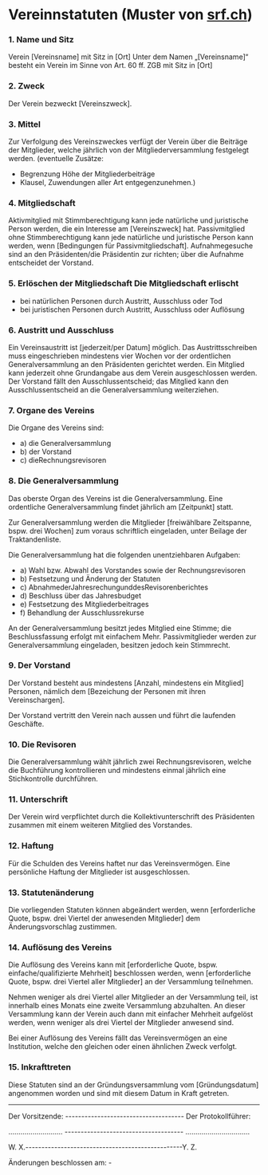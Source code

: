 # Vereinnstatuten (Muster von [srf.ch](http://www.srf.ch/static/radio/modules/data/attachments/2012/Vereinsstatuten.pdf))

### 1. Name und Sitz
Verein [Vereinsname] mit Sitz in [Ort]
Unter dem Namen „[Vereinsname]“ besteht ein Verein im Sinne von Art. 60 ff. ZGB mit Sitz in [Ort]
### 2. Zweck
Der Verein bezweckt [Vereinszweck].
### 3. Mittel
Zur Verfolgung des Vereinszweckes verfügt der Verein über die Beiträge der Mitglieder, welche jährlich von der Mitgliederversammlung festgelegt werden.
(eventuelle Zusätze: 
  * Begrenzung Höhe der Mitgliederbeiträge
  * Klausel, Zuwendungen aller Art entgegenzunehmen.)

### 4. Mitgliedschaft
Aktivmitglied mit Stimmberechtigung kann jede natürliche und juristische Person werden, die ein Interesse am [Vereinszweck] hat.
Passivmitglied ohne Stimmberechtigung kann jede natürliche und juristische Person kann werden, wenn [Bedingungen für Passivmitgliedschaft].
Aufnahmegesuche sind an den Präsidenten/die Präsidentin zur richten; über die Aufnahme entscheidet der Vorstand.

### 5. Erlöschen der Mitgliedschaft Die Mitgliedschaft erlischt
* bei natürlichen Personen durch Austritt, Ausschluss oder Tod
* bei juristischen Personen durch Austritt, Ausschluss oder Auflösung

### 6. Austritt und Ausschluss
Ein Vereinsaustritt ist [jederzeit/per Datum] möglich. Das Austrittsschreiben muss eingeschrieben mindestens vier Wochen vor der ordentlichen Generalversammlung an den Präsidenten gerichtet werden.
Ein Mitglied kann jederzeit ohne Grundangabe aus dem Verein ausgeschlossen werden. Der Vorstand fällt den Ausschlussentscheid; das Mitglied kann den Ausschlussentscheid an die Generalversammlung weiterziehen.

### 7. Organe des Vereins
Die Organe des Vereins sind:
* a) die Generalversammlung 
* b) der Vorstand
* c) dieRechnungsrevisoren

### 8. Die Generalversammlung
Das oberste Organ des Vereins ist die Generalversammlung. Eine ordentliche Generalversammlung findet jährlich am [Zeitpunkt] statt.

Zur Generalversammlung werden die Mitglieder [freiwählbare Zeitspanne, bspw. drei Wochen] zum voraus schriftlich eingeladen, unter Beilage der Traktandenliste.

Die Generalversammlung hat die folgenden unentziehbaren Aufgaben:
* a) Wahl bzw. Abwahl des Vorstandes sowie der Rechnungsrevisoren
* b) Festsetzung und Änderung der Statuten
* c) AbnahmederJahresrechungunddesRevisorenberichtes
* d) Beschluss über das Jahresbudget
* e) Festsetzung des Mitgliederbeitrages
* f) Behandlung der Ausschlussrekurse

An der Generalversammlung besitzt jedes Mitglied eine Stimme; die Beschlussfassung erfolgt mit einfachem Mehr. Passivmitglieder werden zur Generalversammlung eingeladen, besitzen jedoch kein Stimmrecht.

### 9. Der Vorstand
Der Vorstand besteht aus mindestens [Anzahl, mindestens ein Mitglied] Personen, nämlich dem [Bezeichung der Personen mit ihren Vereinschargen].

Der Vorstand vertritt den Verein nach aussen und führt die laufenden Geschäfte.

### 10. Die Revisoren
Die Generalversammlung wählt jährlich zwei Rechnungsrevisoren, welche die Buchführung kontrollieren und mindestens einmal jährlich eine Stichkontrolle durchführen.

### 11. Unterschrift
Der Verein wird verpflichtet durch die Kollektivunterschrift des Präsidenten zusammen mit einem weiteren Mitglied des Vorstandes.

### 12. Haftung
Für die Schulden des Vereins haftet nur das Vereinsvermögen. Eine persönliche Haftung der Mitglieder ist ausgeschlossen.

### 13. Statutenänderung
Die vorliegenden Statuten können abgeändert werden, wenn [erforderliche Quote, bspw. drei Viertel der anwesenden Mitglieder] dem Änderungsvorschlag zustimmen.

### 14. Auflösung des Vereins
Die Auflösung des Vereins kann mit [erforderliche Quote, bspw. einfache/qualifizierte Mehrheit] beschlossen werden, wenn [erforderliche Quote, bspw. drei Viertel aller Mitglieder] an der Versammlung teilnehmen.

Nehmen weniger als drei Viertel aller Mitglieder an der Versammlung teil, ist innerhalb eines Monats eine zweite Versammlung abzuhalten. An dieser Versammlung kann der Verein auch dann mit einfacher Mehrheit aufgelöst werden, wenn weniger als drei Viertel der Mitglieder anwesend sind.

Bei einer Auflösung des Vereins fällt das Vereinsvermögen an eine Institution, welche den gleichen oder einen ähnlichen Zweck verfolgt.

### 15. Inkrafttreten
Diese Statuten sind an der Gründungsversammlung vom [Gründungsdatum] angenommen worden und sind mit diesem Datum in Kraft getreten.

-------------------------------------


Der Vorsitzende: ------------------------------------- Der Protokollführer:

........................... ------------------------------------- ................................

W. X.-------------------------------------------------Y. Z.

Änderungen beschlossen am: -
